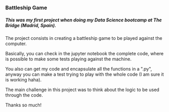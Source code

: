 ### Battleship Game

##### This was my first project when doing my Data Science bootcamp at The Bridge (Madrid, Spain).

The project consists in creating a battleship game to be played against the computer.

Basically, you can check in the jupyter notebook the complete code, where is possible to make some tests playing against the machine.

You also can get my code and encapsulate all the functions in a ".py", anyway you can make a test trying to play with the whole code (I am sure it is working haha).

The main challenge in this project was to think about the logic to be used through the code.

Thanks so much!
